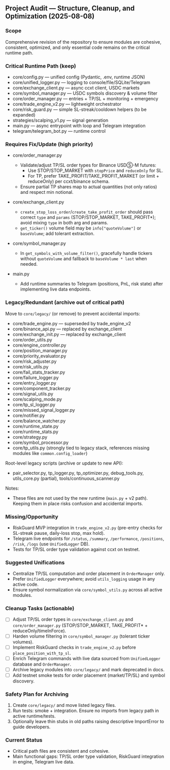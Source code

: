 ## Project Audit — Structure, Cleanup, and Optimization (2025-08-08)

### Scope
Comprehensive revision of the repository to ensure modules are cohesive, consistent, optimized, and only essential code remains on the critical runtime path.

### Critical Runtime Path (keep)
- core/config.py — unified config (Pydantic, .env, runtime JSON)
- core/unified_logger.py — logging to console/file/SQLite/Telegram
- core/exchange_client.py — async ccxt client, USDC markets
- core/symbol_manager.py — USDC symbols discovery & volume filter
- core/order_manager.py — entries + TP/SL + monitoring + emergency
- core/trade_engine_v2.py — lightweight orchestrator
- core/risk_guard.py — simple SL-streak/cooldown helpers (to be expanded)
- strategies/scalping_v1.py — signal generation
- main.py — async entrypoint with loop and Telegram integration
- telegram/telegram_bot.py — runtime control

### Requires Fix/Update (high priority)
- core/order_manager.py
  - Validate/adjust TP/SL order types for Binance USDⓈ-M futures:
    - Use STOP/STOP_MARKET with `stopPrice` and `reduceOnly` for SL.
    - For TP, prefer TAKE_PROFIT/TAKE_PROFIT_MARKET (or limit + reduceOnly) per ccxt/binance schema.
  - Ensure partial TP shares map to actual quantities (not only ratios) and respect min notional.

- core/exchange_client.py
  - `create_stop_loss_order`/`create_take_profit_order` should pass correct `type` and `params` (STOP/STOP_MARKET, TAKE_PROFIT*); avoid mixing `type` in both arg and params.
  - `get_ticker()` volume field may be `info["quoteVolume"]` or `baseVolume`; add tolerant extraction.

- core/symbol_manager.py
  - In `get_symbols_with_volume_filter()`, gracefully handle tickers without `quoteVolume` and fallback to `baseVolume * last` when needed.

- main.py
  - Add runtime summaries to Telegram (positions, PnL, risk state) after implementing live data endpoints.

### Legacy/Redundant (archive out of critical path)
Move to `core/legacy/` (or remove) to prevent accidental imports:
- core/trade_engine.py — superseded by trade_engine_v2
- core/binance_api.py — replaced by exchange_client
- core/exchange_init.py — replaced by exchange_client
- core/order_utils.py
- core/engine_controller.py
- core/position_manager.py
- core/priority_evaluator.py
- core/risk_adjuster.py
- core/risk_utils.py
- core/fail_stats_tracker.py
- core/failure_logger.py
- core/entry_logger.py
- core/component_tracker.py
- core/signal_utils.py
- core/scalping_mode.py
- core/tp_sl_logger.py
- core/missed_signal_logger.py
- core/notifier.py
- core/balance_watcher.py
- core/runtime_state.py
- core/runtime_stats.py
- core/strategy.py
- core/symbol_processor.py
- core/tp_utils.py (strongly tied to legacy stack, references missing modules like `common.config_loader`)

Root-level legacy scripts (archive or update to new API):
- pair_selector.py, tp_logger.py, tp_optimizer.py, debug_tools.py, utils_core.py (partial), tools/continuous_scanner.py

Notes:
- These files are not used by the new runtime (`main.py` + v2 path). Keeping them in place risks confusion and accidental imports.

### Missing/Opportunity
- RiskGuard MVP integration in `trade_engine_v2.py` (pre-entry checks for SL-streak pause, daily-loss stop, max hold).
- Telegram live endpoints for `/status`, `/summary`, `/performance`, `/positions`, `/risk`, `/logs` (use `UnifiedLogger` DB).
- Tests for TP/SL order type validation against ccxt on testnet.

### Suggested Unifications
- Centralize TP/SL computation and order placement in `OrderManager` only.
- Prefer `UnifiedLogger` everywhere; avoid `utils_logging` usage in any active code.
- Ensure symbol normalization via `core/symbol_utils.py` across all active modules.

### Cleanup Tasks (actionable)
- [ ] Adjust TP/SL order types in `core/exchange_client.py` and `core/order_manager.py` (STOP/STOP_MARKET, TAKE_PROFIT* + reduceOnly/timeInForce).
- [ ] Harden volume filtering in `core/symbol_manager.py` (tolerant ticker volumes).
- [ ] Implement RiskGuard checks in `trade_engine_v2.py` before `place_position_with_tp_sl`.
- [ ] Enrich Telegram commands with live data sourced from `UnifiedLogger` database and `OrderManager`.
- [ ] Archive legacy modules into `core/legacy/` and mark deprecated in docs.
- [ ] Add testnet smoke tests for order placement (market/TP/SL) and symbol discovery.

### Safety Plan for Archiving
1) Create `core/legacy/` and move listed legacy files.
2) Run tests: smoke + integration. Ensure no imports from legacy path in active runtime/tests.
3) Optionally leave thin stubs in old paths raising descriptive ImportError to guide developers.

### Current Status
- Critical path files are consistent and cohesive.
- Main functional gaps: TP/SL order type validation, RiskGuard integration in engine, Telegram live data.



